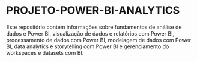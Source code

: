 # PROJETO-POWER-BI-ANALYTICS
 Este repositório contém informações sobre fundamentos de análise de dados e Power BI, visualização de dados e relatórios com Power BI, processamento de dados com Power BI, modelagem de dados com Power BI, data analytics e storytelling com Power BI e gerenciamento do workspaces e datasets com BI.
